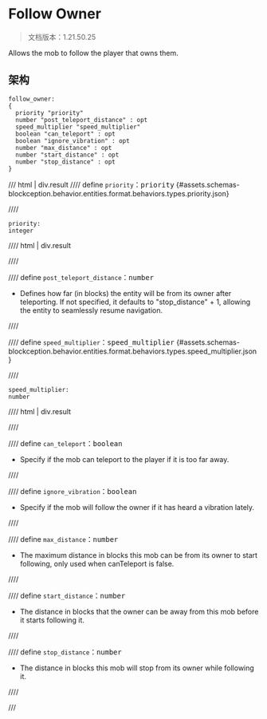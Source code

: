 # Follow Owner

> 文档版本：1.21.50.25

Allows the mob to follow the player that owns them.

## 架构

```mcschema
follow_owner:
{
  priority "priority"
  number "post_teleport_distance" : opt
  speed_multiplier "speed_multiplier"
  boolean "can_teleport" : opt
  boolean "ignore_vibration" : opt
  number "max_distance" : opt
  number "start_distance" : opt
  number "stop_distance" : opt
}

```

/// html | div.result
//// define
`priority`：<samp>priority</samp> {#assets.schemas-blockception.behavior.entities.format.behaviors.types.priority.json}


////

```mcschema
priority:
integer

```

//// html | div.result

////



//// define
`post_teleport_distance`：<samp>number</samp>

- Defines how far (in blocks) the entity will be from its owner after teleporting. If not specified, it defaults to "stop_distance" + 1, allowing the entity to seamlessly resume navigation.


////


//// define
`speed_multiplier`：<samp>speed_multiplier</samp> {#assets.schemas-blockception.behavior.entities.format.behaviors.types.speed_multiplier.json}


////

```mcschema
speed_multiplier:
number

```

//// html | div.result

////



//// define
`can_teleport`：<samp>boolean</samp>

- Specify if the mob can teleport to the player if it is too far away.


////


//// define
`ignore_vibration`：<samp>boolean</samp>

- Specify if the mob will follow the owner if it has heard a vibration lately.


////


//// define
`max_distance`：<samp>number</samp>

- The maximum distance in blocks this mob can be from its owner to start following, only used when canTeleport is false.


////


//// define
`start_distance`：<samp>number</samp>

- The distance in blocks that the owner can be away from this mob before it starts following it.


////


//// define
`stop_distance`：<samp>number</samp>

- The distance in blocks this mob will stop from its owner while following it.


////


///

